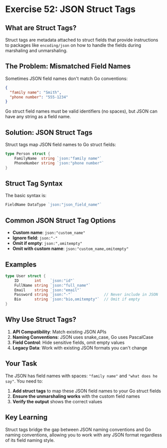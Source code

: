 # Exercise 52: JSON Struct Tags

## What are Struct Tags?

Struct tags are metadata attached to struct fields that provide instructions to packages like `encoding/json` on how to handle the fields during marshaling and unmarshaling.

## The Problem: Mismatched Field Names

Sometimes JSON field names don't match Go conventions:

```json
{
  "family name": "Smith",
  "phone number": "555-1234"
}
```

Go struct field names must be valid identifiers (no spaces), but JSON can have any string as a field name.

## Solution: JSON Struct Tags

Struct tags map JSON field names to Go struct fields:

```go
type Person struct {
    FamilyName  string `json:"family name"`
    PhoneNumber string `json:"phone number"`
}
```

## Struct Tag Syntax

The basic syntax is:
```go
FieldName DataType `json:"json_field_name"`
```

## Common JSON Struct Tag Options

- **Custom name**: `json:"custom_name"`
- **Ignore field**: `json:"-"`
- **Omit if empty**: `json:",omitempty"`
- **Omit with custom name**: `json:"custom_name,omitempty"`

## Examples

```go
type User struct {
    ID       int    `json:"id"`
    FullName string `json:"full_name"`
    Email    string `json:"email"`
    Password string `json:"-"`              // Never include in JSON
    Bio      string `json:"bio,omitempty"`  // Omit if empty
}
```

## Why Use Struct Tags?

1. **API Compatibility**: Match existing JSON APIs
2. **Naming Conventions**: JSON uses snake_case, Go uses PascalCase
3. **Field Control**: Hide sensitive fields, omit empty values
4. **Legacy Data**: Work with existing JSON formats you can't change

## Your Task

The JSON has field names with spaces: `"family name"` and `"what does he say"`. You need to:

1. **Add struct tags** to map these JSON field names to your Go struct fields
2. **Ensure the unmarshaling works** with the custom field names
3. **Verify the output** shows the correct values

## Key Learning

Struct tags bridge the gap between JSON naming conventions and Go naming conventions, allowing you to work with any JSON format regardless of its field naming style.